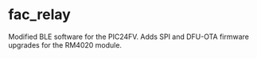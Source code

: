 # fac_relay
Modified BLE software for the PIC24FV. Adds SPI and DFU-OTA firmware upgrades for the RM4020 module.
